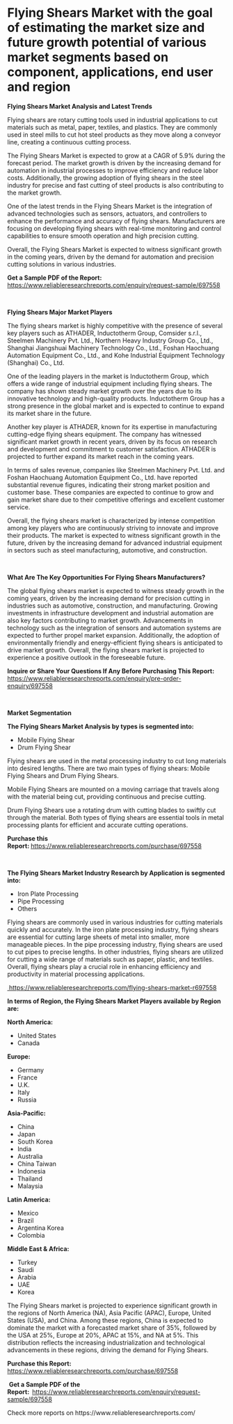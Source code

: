 <p><h1>Flying Shears Market with the goal of estimating the market size and future growth potential of various market segments based on component, applications, end user and region</h1></p><p><strong>Flying Shears Market Analysis and Latest Trends</strong></p>
<p><p>Flying shears are rotary cutting tools used in industrial applications to cut materials such as metal, paper, textiles, and plastics. They are commonly used in steel mills to cut hot steel products as they move along a conveyor line, creating a continuous cutting process.</p><p>The Flying Shears Market is expected to grow at a CAGR of 5.9% during the forecast period. The market growth is driven by the increasing demand for automation in industrial processes to improve efficiency and reduce labor costs. Additionally, the growing adoption of flying shears in the steel industry for precise and fast cutting of steel products is also contributing to the market growth.</p><p>One of the latest trends in the Flying Shears Market is the integration of advanced technologies such as sensors, actuators, and controllers to enhance the performance and accuracy of flying shears. Manufacturers are focusing on developing flying shears with real-time monitoring and control capabilities to ensure smooth operation and high precision cutting.</p><p>Overall, the Flying Shears Market is expected to witness significant growth in the coming years, driven by the demand for automation and precision cutting solutions in various industries.</p></p>
<p><strong>Get a Sample PDF of the Report:&nbsp;</strong> <a href="https://www.reliableresearchreports.com/enquiry/request-sample/697558">https://www.reliableresearchreports.com/enquiry/request-sample/697558</a></p>
<p>&nbsp;</p>
<p><strong>Flying Shears Major Market Players</strong></p>
<p><p>The flying shears market is highly competitive with the presence of several key players such as ATHADER, Inductotherm Group, Comsider s.r.l., Steelmen Machinery Pvt. Ltd., Northern Heavy Industry Group Co., Ltd., Shanghai Jiangshuai Machinery Technology Co., Ltd., Foshan Haochuang Automation Equipment Co., Ltd., and Kohe Industrial Equipment Technology (Shanghai) Co., Ltd.</p><p>One of the leading players in the market is Inductotherm Group, which offers a wide range of industrial equipment including flying shears. The company has shown steady market growth over the years due to its innovative technology and high-quality products. Inductotherm Group has a strong presence in the global market and is expected to continue to expand its market share in the future. </p><p>Another key player is ATHADER, known for its expertise in manufacturing cutting-edge flying shears equipment. The company has witnessed significant market growth in recent years, driven by its focus on research and development and commitment to customer satisfaction. ATHADER is projected to further expand its market reach in the coming years.</p><p>In terms of sales revenue, companies like Steelmen Machinery Pvt. Ltd. and Foshan Haochuang Automation Equipment Co., Ltd. have reported substantial revenue figures, indicating their strong market position and customer base. These companies are expected to continue to grow and gain market share due to their competitive offerings and excellent customer service.</p><p>Overall, the flying shears market is characterized by intense competition among key players who are continuously striving to innovate and improve their products. The market is expected to witness significant growth in the future, driven by the increasing demand for advanced industrial equipment in sectors such as steel manufacturing, automotive, and construction.</p></p>
<p>&nbsp;</p>
<p><strong>What Are The Key Opportunities For Flying Shears Manufacturers?</strong></p>
<p><p>The global flying shears market is expected to witness steady growth in the coming years, driven by the increasing demand for precision cutting in industries such as automotive, construction, and manufacturing. Growing investments in infrastructure development and industrial automation are also key factors contributing to market growth. Advancements in technology such as the integration of sensors and automation systems are expected to further propel market expansion. Additionally, the adoption of environmentally friendly and energy-efficient flying shears is anticipated to drive market growth. Overall, the flying shears market is projected to experience a positive outlook in the foreseeable future.</p></p>
<p><strong>Inquire or Share Your Questions If Any Before Purchasing This Report:</strong> <a href="https://www.reliableresearchreports.com/enquiry/pre-order-enquiry/697558">https://www.reliableresearchreports.com/enquiry/pre-order-enquiry/697558</a></p>
<p>&nbsp;</p>
<p><strong>Market Segmentation</strong></p>
<p><strong>The Flying Shears Market Analysis by types is segmented into:</strong></p>
<p><ul><li>Mobile Flying Shear</li><li>Drum Flying Shear</li></ul></p>
<p><p>Flying shears are used in the metal processing industry to cut long materials into desired lengths. There are two main types of flying shears: Mobile Flying Shears and Drum Flying Shears. </p><p>Mobile Flying Shears are mounted on a moving carriage that travels along with the material being cut, providing continuous and precise cutting. </p><p>Drum Flying Shears use a rotating drum with cutting blades to swiftly cut through the material. Both types of flying shears are essential tools in metal processing plants for efficient and accurate cutting operations.</p></p>
<p><strong>Purchase this Report:&nbsp;</strong><a href="https://www.reliableresearchreports.com/purchase/697558">https://www.reliableresearchreports.com/purchase/697558</a></p>
<p>&nbsp;</p>
<p><strong>The Flying Shears Market Industry Research by Application is segmented into:</strong></p>
<p><ul><li>Iron Plate Processing</li><li>Pipe Processing</li><li>Others</li></ul></p>
<p><p>Flying shears are commonly used in various industries for cutting materials quickly and accurately. In the iron plate processing industry, flying shears are essential for cutting large sheets of metal into smaller, more manageable pieces. In the pipe processing industry, flying shears are used to cut pipes to precise lengths. In other industries, flying shears are utilized for cutting a wide range of materials such as paper, plastic, and textiles. Overall, flying shears play a crucial role in enhancing efficiency and productivity in material processing applications.</p></p>
<p><a href="https://www.reliableresearchreports.com/flying-shears-market-r697558">&nbsp;https://www.reliableresearchreports.com/flying-shears-market-r697558</a></p>
<p><strong>In terms of Region, the Flying Shears Market Players available by Region are:</strong></p>
<p>
    <p> <strong> North America: </strong>
        <ul>
            <li>United States</li>
            <li>Canada</li>
        </ul>
        </p> 
    <p> <strong> Europe: </strong>
        <ul>
            <li>Germany</li>
            <li>France</li>
            <li>U.K.</li>
            <li>Italy</li>
            <li>Russia</li>
        </ul>
        </p> 
    <p> <strong> Asia-Pacific: </strong>
        <ul>
            <li>China</li>
            <li>Japan</li>
            <li>South Korea</li>
            <li>India</li>
            <li>Australia</li>
            <li>China Taiwan</li>
            <li>Indonesia</li>
            <li>Thailand</li>
            <li>Malaysia</li>
        </ul>
        </p> 
    <p> <strong> Latin America: </strong>
        <ul>
            <li>Mexico</li>
            <li>Brazil</li>
            <li>Argentina Korea</li>
            <li>Colombia</li>
        </ul>
        </p> 
    <p> <strong> Middle East & Africa: </strong>
        <ul>
            <li>Turkey</li>
            <li>Saudi</li>
            <li>Arabia</li>
            <li>UAE</li>
            <li>Korea</li>
        </ul>
    </p>
    </p>
<p><p>The Flying Shears market is projected to experience significant growth in the regions of North America (NA), Asia Pacific (APAC), Europe, United States (USA), and China. Among these regions, China is expected to dominate the market with a forecasted market share of 35%, followed by the USA at 25%, Europe at 20%, APAC at 15%, and NA at 5%. This distribution reflects the increasing industrialization and technological advancements in these regions, driving the demand for Flying Shears.</p></p>
<p><strong>Purchase this Report: </strong><a href="https://www.reliableresearchreports.com/purchase/697558">https://www.reliableresearchreports.com/purchase/697558</a></p>
<p>&nbsp;<strong>Get a Sample PDF of the Report:&nbsp;&nbsp;</strong><a href="https://www.reliableresearchreports.com/enquiry/request-sample/697558">https://www.reliableresearchreports.com/enquiry/request-sample/697558</a></p>
<p><strong></strong></p>
<p>Check more reports on https://www.reliableresearchreports.com/</p>